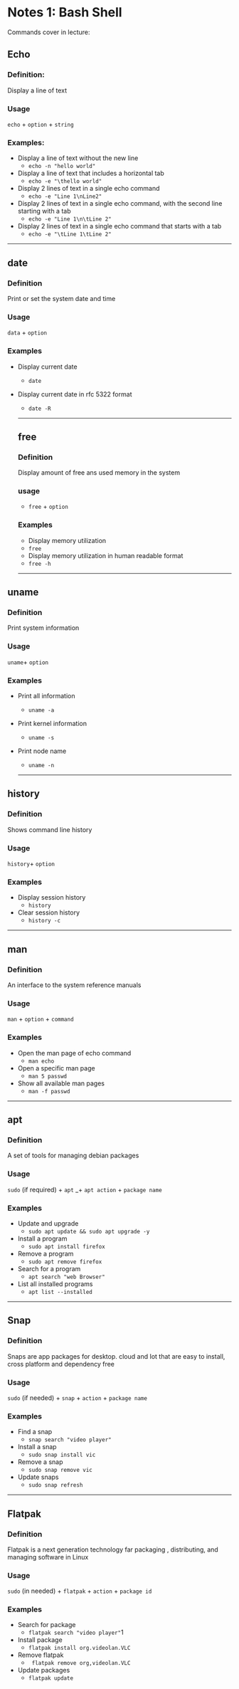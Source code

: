 # Notes 1: Bash Shell

Commands cover in lecture:

## Echo
### Definition:
Display a line of text
### Usage
`echo` + `option` + `string`
### Examples:
* Display a line of text without the new line
  * `echo -n "hello world"`
* Display a line of text that includes a horizontal tab
  * `echo -e "\thello world"`
* Display 2 lines of text in a single echo command
  * `echo -e "Line 1\nLine2"`
* Display 2 lines of text in a single echo command, with the second line starting with a tab
  * `echo -e "Line 1\n\tLine 2"`
* Display 2 lines of text in a single echo command that starts with a tab
  * `echo -e "\tLine 1\tLine 2"`

<hr>

## date
### Definition
Print or set the system date and time
### Usage
`data` + `option`
### Examples
* Display current date
  * `date`
* Display current date in rfc 5322 format
  * `date -R`
  
  <hr>

  ## free
  ### Definition 
  Display amount of free ans used memory in the system 
  ### usage
  * `free` + `option`
  ### Examples
  * Display memory utilization 
  * `free`
  * Display memory utilization in human readable format 
  *  `free -h`
  
  <hr>

## uname 
### Definition 
Print system information 
### Usage 
`uname`+ `option`
### Examples 
* Print all information 
  *  `uname -a`  
* Print kernel information
  *  `uname -s`
* Print node name
  *  `uname -n`
  
  <hr>

## history
### Definition 
Shows command line history 
### Usage 
`history`+ `option`
### Examples 
* Display session history 
   * `history`
* Clear session history
  * `history -c`

<hr>

## man
### Definition 
An interface to the system reference manuals 
### Usage 
`man` + `option` + `command`
### Examples 
* Open the man page of echo command 
  * `man echo`
* Open a specific man page 
  * `man 5 passwd`
* Show all available man pages 
   * `man -f passwd`

<hr>

## apt
### Definition 
A set of tools for managing debian packages 
### Usage 
`sudo` (if required) + `apt` _+ `apt action` + `package name`
### Examples 
* Update and upgrade 
   * `sudo apt update && sudo apt upgrade -y`
* Install a program 
  * `sudo apt install firefox`
* Remove a program 
   * `sudo apt remove firefox`
* Search for a program 
   * `apt search "web Browser"`
* List all installed programs 
   * `apt list --installed`
  
<hr>

## Snap 
### Definition 
Snaps are app packages for desktop. cloud and Iot that are easy to install, cross platform and dependency free
### Usage 
`sudo` (if needed) + `snap` + `action` + `package name`
### Examples 
* Find a snap 
  * `snap search "video player"`
* Install a snap 
  * `sudo snap install vic` 
* Remove a snap 
  * `sudo snap remove vic`
* Update snaps
  * `sudo snap refresh`

<hr>

## Flatpak
### Definition 
Flatpak is a next generation technology far packaging , distributing, and managing software in Linux
### Usage 
`sudo` (in needed) + `flatpak` + `action` + `package id` 
### Examples 
* Search for package 
  * `flatpak search "video player"`1
* Install package 
  * `flatpak install org.videolan.VLC`
* Remove flatpak 
  * ` flatpak remove org,videolan.VLC`
* Update packages 
  * `flatpak update` 
